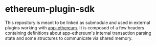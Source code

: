 # ethereum-plugin-sdk

This repository is meant to be linked as submodule and used in external plugins working with [app-ethereum](https://github.com/LedgerHQ/app-ethereum).
It is composed of a few headers containing definitions about app-ethereum's internal transaction parsing state and some structures to communicate via shared memory.
